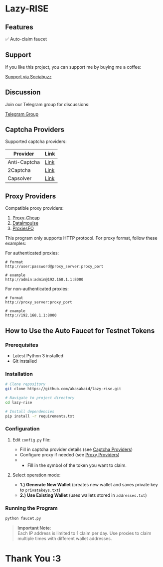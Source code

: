 # Lazy-RISE

## Features

✅ Auto-claim faucet

## Support

If you like this project, you can support me by buying me a coffee:

[Support via Sociabuzz](https://sociabuzz.com/fawwazthoerif/tribe)

## Discussion

Join our Telegram group for discussions:

[Telegram Group](https://t.me/sdsproject)

## Captcha Providers

Supported captcha providers:

| Provider | Link  |
|----------|---------------|
| Anti-Captcha | [Link](https://getcaptchasolution.com/iiaiemxamz) |
| 2Captcha | [Link](https://2captcha.com/?from=4688295) |
| Capsolver | [Link](https://dashboard.capsolver.com/passport/register?inviteCode=ejmvauaFFnqt) |

## Proxy Providers

Compatible proxy providers:

1. [Proxy-Cheap](https://app.proxy-cheap.com/r/mlShoy)
2. [DataImpulse](https://dataimpulse.com/?aff=48082)
3. [ProxiesFO](https://app.proxies.fo/ref/c02fda06-da42-f640-7ef7-885127487ef0)

This program only supports HTTP protocol. For proxy format, follow these examples:

For authenticated proxies:
```
# format
http://user:password@proxy_server:proxy_port

# example
http://admin:admin@192.168.1.1:8000
```

For non-authenticated proxies:
```
# format
http://proxy_server:proxy_port

# example
http://192.168.1.1:8000
```

## How to Use the Auto Faucet for Testnet Tokens

### Prerequisites
- Latest Python 3 installed
- Git installed

### Installation
```bash
# Clone repository
git clone https://github.com/akasakaid/lazy-rise.git

# Navigate to project directory
cd lazy-rise

# Install dependencies
pip install -r requirements.txt
```

### Configuration
1. Edit `config.py` file:
   - Fill in captcha provider details (see [Captcha Providers](#captcha-providers))
   - Configure proxy if needed (see [Proxy Providers](#proxy-providers))
   - - Fill in the symbol of the token you want to claim.

2. Select operation mode:
   - **1.) Generate New Wallet** (creates new wallet and saves private key to `privatekeys.txt`)
   - **2.) Use Existing Wallet** (uses wallets stored in `addresses.txt`)

### Running the Program
```bash
python faucet.py
```

> **Important Note**:  
> Each IP address is limited to 1 claim per day. Use proxies to claim multiple times with different wallet addresses.

# Thank You :3
